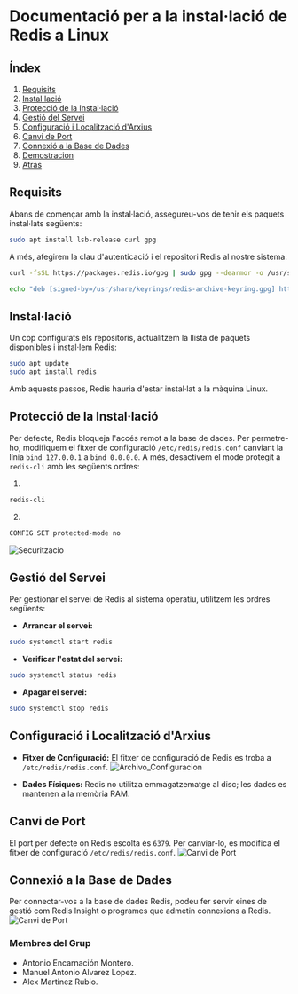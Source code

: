 # Documentació per a la instal·lació de Redis a Linux

## Índex

1. [Requisits](#requisits)
2. [Instal·lació](#installaci%C3%B3)
3. [Protecció  de la Instal·lació](#Protecci%C3%B3-de-la-installaci%C3%B3)
4. [Gestió del Servei](#gestió-del-servei)
5. [Configuració i Localització d'Arxius](#configuraci%C3%B3-i-localitzaci%C3%B3-darxius)
6. [Canvi de Port](#canvi-de-port)
7. [Connexió a la Base de Dades](#connexió-a-la-base-de-dades)
8. [Demostracion](Demostració.md)
9. [Atras](README.md)

## Requisits

Abans de començar amb la instal·lació, assegureu-vos de tenir els paquets instal·lats següents:

```bash
sudo apt install lsb-release curl gpg
```

A més, afegirem la clau d'autenticació i el repositori Redis al nostre sistema:

```bash
curl -fsSL https://packages.redis.io/gpg | sudo gpg --dearmor -o /usr/share/keyrings/redis-archive-keyring.gpg

echo "deb [signed-by=/usr/share/keyrings/redis-archive-keyring.gpg] https://packages.redis.io/deb $(lsb_release -cs) main" | sudo tee /etc/apt/sources.list.d/redis.list
```

## Instal·lació

Un cop configurats els repositoris, actualitzem la llista de paquets disponibles i instal·lem Redis:

```bash
sudo apt update
sudo apt install redis
```

Amb aquests passos, Redis hauria d'estar instal·lat a la màquina Linux.

## Protecció de la Instal·lació

Per defecte, Redis bloqueja l'accés remot a la base de dades. Per permetre-ho, modifiquem el fitxer de configuració `/etc/redis/redis.conf` canviant la línia `bind 127.0.0.1` a `bind 0.0.0.0`. A més, desactivem el mode protegit a `redis-cli` amb les següents ordres:
  
  1. 
```bash
redis-cli
```
  2.
```bash
CONFIG SET protected-mode no
```
![Securitzacio](Imatges/1Securitzacio.png)

## Gestió del Servei

Per gestionar el servei de Redis al sistema operatiu, utilitzem les ordres següents:

- **Arrancar el servei:**

```bash
sudo systemctl start redis
```

- **Verificar l'estat del servei:**

```bash
sudo systemctl status redis
```

- **Apagar el servei:**

```bash
sudo systemctl stop redis
```

## Configuració i Localització d'Arxius

- **Fitxer de Configuració:**
  El fitxer de configuració de Redis es troba a `/etc/redis/redis.conf`.
  ![Archivo_Configuracion](Imatges/1Archivo_Configuracion.png)

- **Dades Físiques:**
  Redis no utilitza emmagatzematge al disc; les dades es mantenen a la memòria RAM.

## Canvi de Port

El port per defecte on Redis escolta és `6379`. Per canviar-lo, es modifica el fitxer de configuració `/etc/redis/redis.conf`.
  ![Canvi de Port](Imatges/1(Puerto).png)


## Connexió a la Base de Dades

Per connectar-vos a la base de dades Redis, podeu fer servir eines de gestió com Redis Insight o programes que admetin connexions a Redis.
  ![Canvi de Port](Imatges/1Comprovación_Conexion_BBDD_redis-insight.png)

### Membres del Grup
- Antonio Encarnación Montero.
- Manuel Antonio Alvarez Lopez.
- Alex Martinez Rubio.
